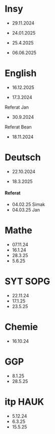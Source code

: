 # Insy 

- 29.11.2024

- 24.01.2025

- 25.4.2025

- 06.06.2025

# English

- 16.12.2025

- 17.3.2024

Referat Jan

- 30.9.2024
  
Referat Bean

- 18.11.2024

# Deutsch

- 22.10.2024

- 18.3.2025

#### Referat 
- 04.02.25 Simak
- 04.03.25 Jan

# Mathe

- 07.11.24
- 16.1.24
- 28.3.25 
- 5.6.25

# SYT SOPG

- 22.11.24
- 17.1.25
- 23.5.25

# Chemie

- 16.10.24

# GGP

- 8.1.25
- 28.5.25

# itp HAUK

-  5.12.24
- 6.3.25
- 15.5.25

